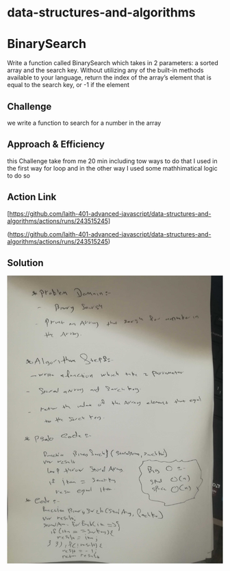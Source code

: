 # data-structures-and-algorithms

# BinarySearch

Write a function called BinarySearch which takes in 2 parameters: a sorted array and the search key. Without utilizing any of the built-in methods available to your language, return the index of the array’s element that is equal to the search key, or -1 if the element
## Challenge
<!-- Description of the challenge -->
we write a function to search for  a number in the  array 

## Approach & Efficiency
<!-- What approach did you take? Why? What is the Big O space/time for this approach? -->
this Challenge take from me 20 min including tow ways to do that
I used in the first way for loop
and in the other way I used some mathhimatical logic to do so
## Action Link 

[https://github.com/laith-401-advanced-javascript/data-structures-and-algorithms/actions/runs/243515245]

(https://github.com/laith-401-advanced-javascript/data-structures-and-algorithms/actions/runs/243515245)

## Solution
<!-- Embedded whiteboard image -->

![IMAGE](asset/binarySearch.jpg)